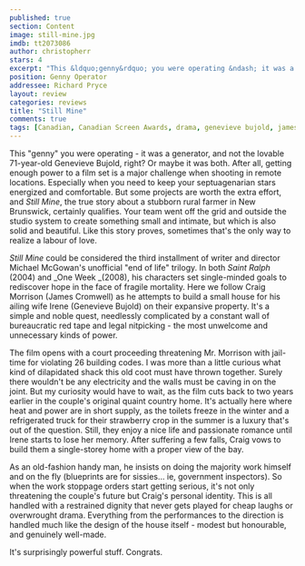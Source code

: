 ```yaml
---
published: true
section: Content
image: still-mine.jpg
imdb: tt2073086
author: christopherr
stars: 4
excerpt: "This &ldquo;genny&rdquo; you were operating &ndash; it was a generator, and not the lovable 71-year-old Genevi&egrave;ve Bujold, right? Or maybe it was both. After all, getting enough power to a film set is a major challenge when shooting in remote locations. Especially when you need to keep your septuagenarian stars energized and comfortable. But some projects are worth the extra effort, and <em>Still Mine</em>, the true story about a stubborn rural farmer in New Brunswick, certainly qualifies. Your team went off the grid and outside the studio system to create something small and intimate, but which is also solid and beautiful. Like this story proves, sometimes that&rsquo;s the only way to realize a labour of love."
position: Genny Operator
addressee: Richard Pryce
layout: review
categories: reviews
title: "Still Mine"
comments: true
tags: [Canadian, Canadian Screen Awards, drama, genevieve bujold, james cromwell, Letters, michael mcGowan]
---
```

This "genny" you were operating - it was a generator, and not the lovable 71-year-old Genevieve Bujold, right? Or maybe it was both. After all, getting enough power to a film set is a major challenge when shooting in remote locations. Especially when you need to keep your septuagenarian stars energized and comfortable. But some projects are worth the extra effort, and _Still Mine_, the true story about a stubborn rural farmer in New Brunswick, certainly qualifies. Your team went off the grid and outside the studio system to create something small and intimate, but which is also solid and beautiful. Like this story proves, sometimes that's the only way to realize a labour of love.

_Still Mine_ could be considered the third installment of writer and director Michael McGowan's unofficial "end of life" trilogy. In both _Saint Ralph_ (2004) and _One Week _(2008), his characters set single-minded goals to rediscover hope in the face of fragile mortality. Here we follow Craig Morrison (James Cromwell) as he attempts to build a small house for his ailing wife Irene (Genevieve Bujold) on their expansive property. It's a simple and noble quest, needlessly complicated by a constant wall of bureaucratic red tape and legal nitpicking - the most unwelcome and unnecessary kinds of power.

The film opens with a court proceeding threatening Mr. Morrison with jail-time for violating 26 building codes. I was more than a little curious what kind of dilapidated shack this old coot must have thrown together. Surely there wouldn't be any electricity and the walls must be caving in on the joint. But my curiosity would have to wait, as the film cuts back to two years earlier in the couple's original quaint country home. It's actually here where heat and power are in short supply, as the toilets freeze in the winter and a refrigerated truck for their strawberry crop in the summer is a luxury that's out of the question. Still, they enjoy a nice life and passionate romance until Irene starts to lose her memory. After suffering a few falls, Craig vows to build them a single-storey home with a proper view of the bay.

As an old-fashion handy man, he insists on doing the majority work himself and on the fly (blueprints are for sissies… ie, government inspectors). So when the work stoppage orders start getting serious, it's not only threatening the couple's future but Craig's personal identity. This is all handled with a restrained dignity that never gets played for cheap laughs or overwrought drama. Everything from the performances to the direction is handled much like the design of the house itself - modest but honourable, and genuinely well-made.

It's surprisingly powerful stuff. Congrats.